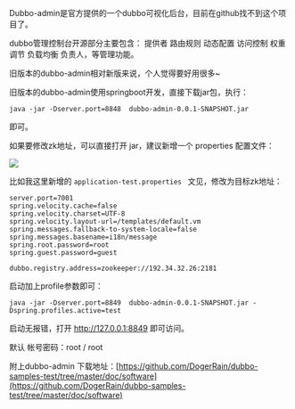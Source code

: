 Dubbo-admin是官方提供的一个dubbo可视化后台，目前在github找不到这个项目了。

dubbo管理控制台开源部分主要包含： 提供者  路由规则  动态配置  访问控制  权重调节  负载均衡  负责人，等管理功能。

旧版本的dubbo-admin相对新版来说，个人觉得要好用很多~



旧版本的dubbo-admin使用springboot开发，直接下载jar包，执行：

```shell
java -jar -Dserver.port=8848  dubbo-admin-0.0.1-SNAPSHOT.jar
```

即可。

如果要修改zk地址，可以直接打开 jar，建议新增一个 properties 配置文件：

![](https://cdn.jsdelivr.net/gh/DogerRain/image@main/img-202109/image-20211223180813660.png)

比如我这里新增的 `application-test.properties ` 文见，修改为目标zk地址：

```properties
server.port=7001
spring.velocity.cache=false
spring.velocity.charset=UTF-8
spring.velocity.layout-url=/templates/default.vm
spring.messages.fallback-to-system-locale=false
spring.messages.basename=i18n/message
spring.root.password=root
spring.guest.password=guest

dubbo.registry.address=zookeeper://192.34.32.26:2181
```

启动加上profile参数即可：

```shell
java -jar -Dserver.port=8849  dubbo-admin-0.0.1-SNAPSHOT.jar -Dspring.profiles.active=test
```



启动无报错，打开 http://127.0.0.1:8849 即可访问。



默认 帐号密码：root / root



附上dubbo-admin 下载地址：[https://github.com/DogerRain/dubbo-samples-test/tree/master/doc/software](https://github.com/DogerRain/dubbo-samples-test/tree/master/doc/software)